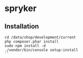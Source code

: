 spryker
=======

## Installation

```
cd /data/shop/development/current
php composer.phar install
sudo npm install -d
./vendor/bin/console setup:install
``